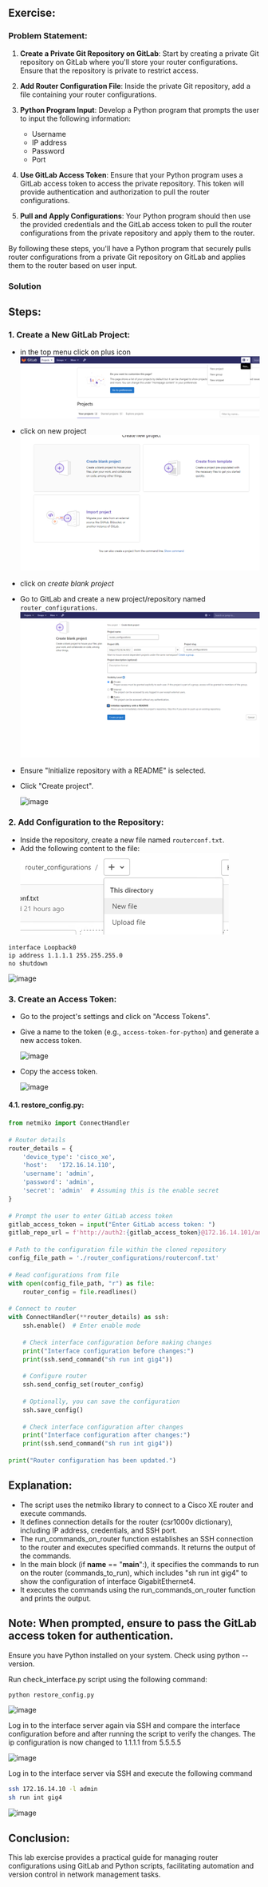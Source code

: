 ##  Exercise:
### Problem Statement:
1. **Create a Private Git Repository on GitLab**: Start by creating a private Git repository on GitLab where you'll store your router configurations. Ensure that the repository is private to restrict access.

2. **Add Router Configuration File**: Inside the private Git repository, add a file containing your router configurations.

3. **Python Program Input**: Develop a Python program that prompts the user to input the following information:
   - Username
   - IP address
   - Password
   - Port

4. **Use GitLab Access Token**: Ensure that your Python program uses a GitLab access token to access the private repository. This token will provide authentication and authorization to pull the router configurations.

5. **Pull and Apply Configurations**: Your Python program should then use the provided credentials and the GitLab access token to pull the router configurations from the private repository and apply them to the router.

By following these steps, you'll have a Python program that securely pulls router configurations from a private Git repository on GitLab and applies them to the router based on user input.

### Solution
## Steps:

### 1. Create a New GitLab Project:
- in the top menu click on plus icon
![alt text](image.png)
- click on new project
![alt text](image-1.png)
- click on *create blank project*
- Go to GitLab and create a new project/repository named `router_configurations`.
![alt text](image-2.png)
- Ensure "Initialize repository with a README" is selected.
- Click "Create project".

  ![image](https://github.com/Onemind-Services-LLC/naf/assets/132569101/f59bf45e-ed1e-4a35-aa46-01827c9a071a)


### 2. Add Configuration to the Repository:

- Inside the repository, create a new file named `routerconf.txt`.
- Add the following content to the file:
![alt text](image-3.png)

```
interface Loopback0
ip address 1.1.1.1 255.255.255.0
no shutdown
```
  ![image](https://github.com/Onemind-Services-LLC/naf/assets/132569101/4efebc68-3c66-4b4f-b9da-0ce86f0e6903)


### 3. Create an Access Token:

- Go to the project's settings and click on "Access Tokens".
- Give a name to the token (e.g., `access-token-for-python`) and generate a new access token.

  ![image](https://github.com/Onemind-Services-LLC/naf/assets/132569101/d9ded552-6e91-4728-a52d-3e9b974c2645)

- Copy the access token.

  ![image](https://github.com/Onemind-Services-LLC/naf/assets/132569101/a7899266-15d2-4bb1-b856-7cea00faf978)

#### 4.1. restore_config.py:

```python
from netmiko import ConnectHandler

# Router details
router_details = {
    'device_type': 'cisco_xe',
    'host':   '172.16.14.110',
    'username': 'admin',
    'password': 'admin',
    'secret': 'admin'  # Assuming this is the enable secret
}

# Prompt the user to enter GitLab access token
gitlab_access_token = input("Enter GitLab access token: ")
gitlab_repo_url = f'http://auth2:{gitlab_access_token}@172.16.14.101/ansible/router_configurations.git'

# Path to the configuration file within the cloned repository
config_file_path = './router_configurations/routerconf.txt'

# Read configurations from file
with open(config_file_path, "r") as file:
    router_config = file.readlines()

# Connect to router
with ConnectHandler(**router_details) as ssh:
    ssh.enable()  # Enter enable mode

    # Check interface configuration before making changes
    print("Interface configuration before changes:")
    print(ssh.send_command("sh run int gig4"))

    # Configure router
    ssh.send_config_set(router_config)

    # Optionally, you can save the configuration
    ssh.save_config()

    # Check interface configuration after changes
    print("Interface configuration after changes:")
    print(ssh.send_command("sh run int gig4"))

print("Router configuration has been updated.")
```

## Explanation:

  - The script uses the netmiko library to connect to a Cisco XE router and execute commands.
  - It defines connection details for the router (csr1000v dictionary), including IP address, credentials, and SSH port.
  - The run_commands_on_router function establishes an SSH connection to the router and executes specified commands. It returns the output of the commands.
  - In the main block (if __name__ == "__main__":), it specifies the commands to run on the router (commands_to_run), which includes "sh run int gig4" to show the configuration of interface GigabitEthernet4.
  - It executes the commands using the run_commands_on_router function and prints the output.

## Note: When prompted, ensure to pass the GitLab access token for authentication.

Ensure you have Python installed on your system. Check using python --version.

Run check_interface.py script using the following command:

```bash
python restore_config.py
```

![image](https://github.com/Onemind-Services-LLC/naf/assets/132569101/04fed1fb-5561-4eea-9e2b-a5363c8e6248)

Log in to the interface server again via SSH and compare the interface configuration before and after running the script to verify the changes.
The ip configuration is now changed to 1.1.1.1 from 5.5.5.5

![image](https://github.com/Onemind-Services-LLC/naf/assets/132569101/b0a43161-e4c8-4a08-b824-7ebee0cc43dd)


Log in to the interface server via SSH and execute the following command

```bash
ssh 172.16.14.10 -l admin
sh run int gig4
```

![image](https://github.com/Onemind-Services-LLC/naf/assets/132569101/a1bfd081-8871-435f-9698-8610ccc36065)


## Conclusion:

This lab exercise provides a practical guide for managing router configurations using GitLab and Python scripts, facilitating automation and version control in network management tasks.
